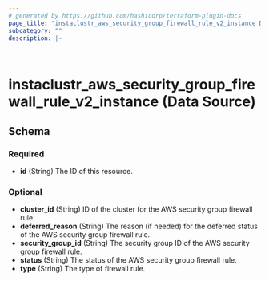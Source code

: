```yaml
---
# generated by https://github.com/hashicorp/terraform-plugin-docs
page_title: "instaclustr_aws_security_group_firewall_rule_v2_instance Data Source - terraform-provider-instaclustr"
subcategory: ""
description: |-
  
---
```


# instaclustr_aws_security_group_firewall_rule_v2_instance (Data Source)





<!-- schema generated by tfplugindocs -->
## Schema

### Required

- **id** (String) The ID of this resource.

### Optional

- **cluster_id** (String) ID of the cluster for the AWS security group firewall rule.
- **deferred_reason** (String) The reason (if needed) for the deferred status of the AWS security group firewall rule.
- **security_group_id** (String) The security group ID of the AWS security group firewall rule.
- **status** (String) The status of the AWS security group firewall rule.
- **type** (String) The type of firewall rule.


